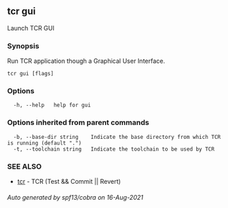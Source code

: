 ## tcr gui

Launch TCR GUI

### Synopsis


Run TCR application though a Graphical User Interface.

```
tcr gui [flags]
```

### Options

```
  -h, --help   help for gui
```

### Options inherited from parent commands

```
  -b, --base-dir string    Indicate the base directory from which TCR is running (default ".")
  -t, --toolchain string   Indicate the toolchain to be used by TCR
```

### SEE ALSO

* [tcr](tcr.md)	 - TCR (Test && Commit || Revert)

###### Auto generated by spf13/cobra on 16-Aug-2021
